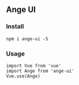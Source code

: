 ## Ange UI

### Install
```shell
npm i ange-ui -S
```

### Usage

```shell
import Vue from 'vue'
import Ange from 'ange-ui'
Vue.use(Ange)
```
